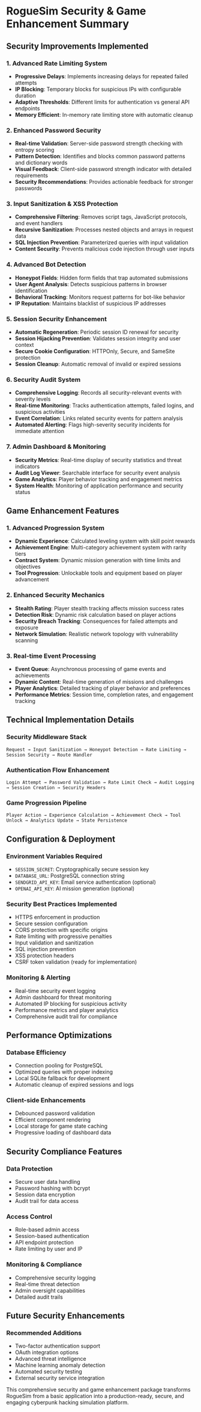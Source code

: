 # RogueSim Security & Game Enhancement Summary

## Security Improvements Implemented

### 1. Advanced Rate Limiting System
- **Progressive Delays**: Implements increasing delays for repeated failed attempts
- **IP Blocking**: Temporary blocks for suspicious IPs with configurable duration
- **Adaptive Thresholds**: Different limits for authentication vs general API endpoints
- **Memory Efficient**: In-memory rate limiting store with automatic cleanup

### 2. Enhanced Password Security
- **Real-time Validation**: Server-side password strength checking with entropy scoring
- **Pattern Detection**: Identifies and blocks common password patterns and dictionary words
- **Visual Feedback**: Client-side password strength indicator with detailed requirements
- **Security Recommendations**: Provides actionable feedback for stronger passwords

### 3. Input Sanitization & XSS Protection
- **Comprehensive Filtering**: Removes script tags, JavaScript protocols, and event handlers
- **Recursive Sanitization**: Processes nested objects and arrays in request data
- **SQL Injection Prevention**: Parameterized queries with input validation
- **Content Security**: Prevents malicious code injection through user inputs

### 4. Advanced Bot Detection
- **Honeypot Fields**: Hidden form fields that trap automated submissions
- **User Agent Analysis**: Detects suspicious patterns in browser identification
- **Behavioral Tracking**: Monitors request patterns for bot-like behavior
- **IP Reputation**: Maintains blacklist of suspicious IP addresses

### 5. Session Security Enhancement
- **Automatic Regeneration**: Periodic session ID renewal for security
- **Session Hijacking Prevention**: Validates session integrity and user context
- **Secure Cookie Configuration**: HTTPOnly, Secure, and SameSite protection
- **Session Cleanup**: Automatic removal of invalid or expired sessions

### 6. Security Audit System
- **Comprehensive Logging**: Records all security-relevant events with severity levels
- **Real-time Monitoring**: Tracks authentication attempts, failed logins, and suspicious activities
- **Event Correlation**: Links related security events for pattern analysis
- **Automated Alerting**: Flags high-severity security incidents for immediate attention

### 7. Admin Dashboard & Monitoring
- **Security Metrics**: Real-time display of security statistics and threat indicators
- **Audit Log Viewer**: Searchable interface for security event analysis
- **Game Analytics**: Player behavior tracking and engagement metrics
- **System Health**: Monitoring of application performance and security status

## Game Enhancement Features

### 1. Advanced Progression System
- **Dynamic Experience**: Calculated leveling system with skill point rewards
- **Achievement Engine**: Multi-category achievement system with rarity tiers
- **Contract System**: Dynamic mission generation with time limits and objectives
- **Tool Progression**: Unlockable tools and equipment based on player advancement

### 2. Enhanced Security Mechanics
- **Stealth Rating**: Player stealth tracking affects mission success rates
- **Detection Risk**: Dynamic risk calculation based on player actions
- **Security Breach Tracking**: Consequences for failed attempts and exposure
- **Network Simulation**: Realistic network topology with vulnerability scanning

### 3. Real-time Event Processing
- **Event Queue**: Asynchronous processing of game events and achievements
- **Dynamic Content**: Real-time generation of missions and challenges
- **Player Analytics**: Detailed tracking of player behavior and preferences
- **Performance Metrics**: Session time, completion rates, and engagement tracking

## Technical Implementation Details

### Security Middleware Stack
```
Request → Input Sanitization → Honeypot Detection → Rate Limiting → Session Security → Route Handler
```

### Authentication Flow Enhancement
```
Login Attempt → Password Validation → Rate Limit Check → Audit Logging → Session Creation → Security Headers
```

### Game Progression Pipeline
```
Player Action → Experience Calculation → Achievement Check → Tool Unlock → Analytics Update → State Persistence
```

## Configuration & Deployment

### Environment Variables Required
- `SESSION_SECRET`: Cryptographically secure session key
- `DATABASE_URL`: PostgreSQL connection string
- `SENDGRID_API_KEY`: Email service authentication (optional)
- `OPENAI_API_KEY`: AI mission generation (optional)

### Security Best Practices Implemented
- HTTPS enforcement in production
- Secure session configuration
- CORS protection with specific origins
- Rate limiting with progressive penalties
- Input validation and sanitization
- SQL injection prevention
- XSS protection headers
- CSRF token validation (ready for implementation)

### Monitoring & Alerting
- Real-time security event logging
- Admin dashboard for threat monitoring
- Automated IP blocking for suspicious activity
- Performance metrics and player analytics
- Comprehensive audit trail for compliance

## Performance Optimizations

### Database Efficiency
- Connection pooling for PostgreSQL
- Optimized queries with proper indexing
- Local SQLite fallback for development
- Automatic cleanup of expired sessions and logs

### Client-side Enhancements
- Debounced password validation
- Efficient component rendering
- Local storage for game state caching
- Progressive loading of dashboard data

## Security Compliance Features

### Data Protection
- Secure user data handling
- Password hashing with bcrypt
- Session data encryption
- Audit trail for data access

### Access Control
- Role-based admin access
- Session-based authentication
- API endpoint protection
- Rate limiting by user and IP

### Monitoring & Compliance
- Comprehensive security logging
- Real-time threat detection
- Admin oversight capabilities
- Detailed audit trails

## Future Security Enhancements

### Recommended Additions
- Two-factor authentication support
- OAuth integration options
- Advanced threat intelligence
- Machine learning anomaly detection
- Automated security testing
- External security service integration

This comprehensive security and game enhancement package transforms RogueSim from a basic application into a production-ready, secure, and engaging cyberpunk hacking simulation platform.